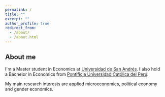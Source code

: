 ```yaml
---
permalink: /
title: ""
excerpt: ""
author_profile: true
redirect_from: 
  - /about/
  - /about.html
---
```


About me
------
I'm a Master student in Economics at [Universidad de San Andrés](https://udesa.edu.ar/). I also hold a Bachelor in Economics from [Pontificia Universidad Católica del Perú](https://www.pucp.edu.pe/). 

My main research interests are applied microeconomics, political economy and gender economics.
